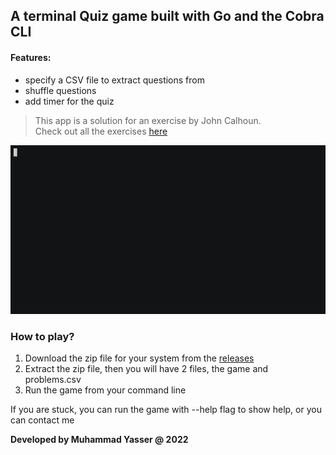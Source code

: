 ## A terminal Quiz game built with Go and the Cobra CLI

#### Features:

- specify a CSV file to extract questions from
- shuffle questions
- add timer for the quiz

> This app is a solution for an exercise by John Calhoun.  
Check out all the exercises [here](https://gophercises.com/)

![demo](demo.gif)

### How to play?

1. Download the zip file for your system from the [releases](https://github.com/mdyssr/quiz/releases)
2. Extract the zip file, then you will have 2 files, the game and problems.csv
3. Run the game from your command line

If you are stuck, you can run the game with --help flag to show help, or you can contact me

**Developed by Muhammad Yasser @ 2022**
